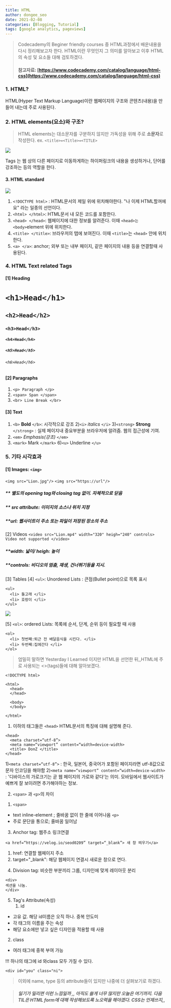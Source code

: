 ```yaml
---
title: HTML
author: dongee_seo
date: 2021-02-08
categories: [Blogging, Tutorial]
tags: [google analytics, pageviews]
---
```


> Codecademy의 Beginer friendly courses 중 HTML과정에서 배운내용을 다시 정리해보고자 한다.
> HTML이란 무엇인지 그 의미를 알아보고 이후 HTML의 속성 및 요소들 대해 검토하겠다.
>
> #### 참고자료: [https://www.codecademy.com/catalog/language/html-css](https://www.codecademy.com/catalog/language/html-css)

### 1. HTML?

HTML(Hyper Text Markup Language)이란 웹페이지의 구조와 콘텐츠(내용)을 만들어 내는데 주로 사용된다.

### 2. HTML elements(요소)와 구조?

> HTML elements는 대소문자를 구분하지 않지만
> 가독성을 위해 주로 **소문자**로 작성한다.
> ex. `<title>=<Title>=<TITLE>`

![](https://velog.velcdn.com/images%2Fseod0209%2Fpost%2F7613b285-c841-4997-b10b-945038be08c3%2FHTML%20structure%20copy.jpg)

Tags 는 웹 상의 다른 페이지로 이동하게하는 하이퍼링크의 내용을 생성하거나, 단어를 강조하는 등의 역할을 한다.

#### 3. HTML standard

![](https://velog.velcdn.com/images%2Fseod0209%2Fpost%2F1222b3eb-1c62-4373-a06a-dc311bc6bfe8%2Fcarbon.png)

1. `<!DOCTYPE html>`
   : HTML문서의 제일 위에 위치해야한다. "나 이제 HTML할꺼에요" 라는 일종의 선언이다.
2. `<html> </html>`: HTML문서 내 모든 코드를 포함한다.
3. `<head> </head>`: 웹페이지에 대한 정보를 알려준다.
   이때 `<head>는 <body>`element 위에 위치한다.
4. `<title> </title>`: 브라우저의 탭에 보여진다.
   이때 `<title>`는 `<head>` 안에 위치한다.
5. `<a> </a>`: anchor; 외부 또는 내부 페이지, 같은 페이지의 내용 등을 연결할때 사용된다.

### 4. HTML Text related Tags

#### [1] Heading

# `<h1>Head</h1>`

## `<h2>Head</h2>`

### `<h3>Head</h3>`

#### `<h4>Head</h4>`

##### `<h5>Head</h5>`

###### `<h6>Head</h6>`

#### [2] Paragraphs

1. `<p> Paragraph </p>`
2. `<span> Span </span>`
3. `<br> Line Break </br>`

#### [3] Text

1. `<b>` **Bold** `</b>`: 시각적으로 강조 2)`<i>` _italics_ `</i>` 3)`<strong>` **Strong** `</strong>`
   : 실제 페이지내 중요부분을 브라우저에 알려줌. 웹의 접근성에 기여.
2. `<em>` _Emphasis(강조)_ `</em>`
3. `<mark>` Mark `</mark>` 6)`<u>` Underline `</u>`

### 5. 기타 시각효과

#### [1] Images: `<img>`

`<img src="Lion.jpg"/>`
`<img src="https://url"/>`

##### \*\* 별도의 opening tag와 closing tag 없이. 자체적으로 닫음

##### \*\* src attribute: 이미지의 소스나 위치 지정

##### \*\*url: 웹사이트이 주소 또는 파일이 저장된 장소의 주소

[2] Videos
`<video src="Lion.mp4" width="320" heigh="240" controls> Video not supported </video>`

##### \*\*width: 넓이/ heigh: 높이

##### \*\*controls: 비디오의 멈춤, 재생, 건너뛰기등을 지시.

[3] Tables
[4] `<ul>`: Unordered Lists : 큰점(Bullet point)으로 목록 표시

```null
<ul>
  <li> 돌고래 </li>
  <li> 호랑이 </li>
</ul>
```

![](<https://velog.velcdn.com/images%2Fseod0209%2Fpost%2F1d767969-d65b-4450-8e91-7123cc4d53be%2F%EC%8A%A4%ED%81%AC%EB%A6%B0%EC%83%B7(3).png>)

[5] `<ol>`: ordered Lists: 목록에 순서, 단계, 순위 등이 필요할 때 사용

```null
<ol>
  <li> 첫번째:퇴근 전 배달음식을 시킨다. </li>
  <li> 두번째:집에간다 </li>
</ol>
```

> 엄밀히 말하면 Yesterday I Learned 이지만
> HTML을 선언한 뒤,,HTML에 주로 사용되는 <>(tags)들에 대해 알아보겠다.

```null
<!DOCTYPE html>

<html>
  <head>
  </head>

  <body>
  </body>

</html>
```

1. 이하의 태그들은 `<head>` HTML문서의 특징에 대해 설명해 준다.

```null
<head>
  <meta charset=“utf-8”>
  <meta name=“viewport” content=“width=device-width>
  <title> DonZ </title>
</head>
```

1)`<meta charset=“utf-8”>`
: 한국, 일본어, 중국어가 포함된 페이지라면 utf-8값으로 문자 인코딩을 해야함 2)`<meta name=“viewport” content=“width=device-width>`
: '디바이스의 가로크기는 곧 웹 페이지의 가로와 같다'는 의미.
모바일에서 웹사이트가 예쁘게 잘 보이려면 추가해야하는 정보.

2. `<span>` 과 `<p>`의 차이

1) `<span>`

- text inline-element ; 줄바꿈 없이 한 줄에 이어나옴
  `<p>`
- 주로 문단을 통으로; 줄바꿈 일어남

3. Anchor tag: 웹주소 링크연결

`<a href=“https://velog.io/seod0209” target=“_blank”> 새 창 띄우기</a>`

1. href: 연결할 웹페이지 주소
2. target="\_blank": 해당 웹페이지 연결시 새로운 창으로 연다.

4) Division tag: 비슷한 부분끼리 그룹, 디자인에 맞게 레이아웃 분리

```null
<div>
섹션을 나눔.
</div>
```

5. Tag's Attribute(속성)
   1. id

- 고유 값. 해당 id이름은 오직 하나. 중복 안도미
- 각 태그의 이름을 주는 속성
- 해당 요소에만 넣고 싶은 디자인을 적용할 때 사용

2. class

- 여러 태그에 중복 부여 가능

!!! 하나의 태그에 id 와class 모두 가질 수 있다.

`<div id="you" class="ni">`

> 이외에 name, type 등의 attribute들이 있지만
> 나중에 더 살펴보기로 하겠다.

> ##### 일기가 밀리면 이런 느낌일까 ,, 아직도 쓸게 너무 많지만 오늘은 여기까지. 다음 TIL은 HTML form에 대해 작성해보도록 노오력을 해야겠다. CSS는 언제쓰지,,
